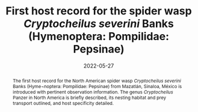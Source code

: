 ---
title: 'First host record for the spider wasp <i>Cryptocheilus severini</i> Banks (Hymenoptera: Pompilidae: Pepsinae)'
date: '2022-05-27'
doi: ''
journal: Insecta Mundi
issue: '0935'
pagination: '1–4'
zoobank: 'urn:lsid:zoobank.org:pub:65404A9D-0B4C-4F7B-B8E2-0301EE922EF4'

authors:
  - first_name: 'Frank E.'
    last_name: 'Kurczewski'
    affiliation: '1188 Converse Drive NE, Atlanta, GA 30324, USA'
    email: 'kurczewskifrank@gmail.com'
    orcid: ''

  - first_name: 'Rick C.'
    last_name: 'West'
    affiliation: '6365 Willowpark Way, Sooke, BC, Canada V9Z 1L9'
    email: 'rickcwest@shaw.ca'
    orcid: ''

  - first_name: 'James P.'
    last_name: 'Pitts'
    affiliation: 'Department of Biology, Utah State University, Logan, UT 84322, USA'
    email: 'james.pitts@usu.edu'
    orcid: ''

  - first_name: 'Cecilia'
    last_name: 'Waichert'
    affiliation: 'Departamento de Zoologia, Instituto de Ciências Biológicas, Universidade de Brasília, Brasília, DF, 70910-900, Brazil'
    email: 'cwaichert@gmail.com'
    orcid: ''
     
download: 'https://drive.google.com/file/d/1B3NibsyguyAmWfo6qtyDPFiWgMU7ZVg5'

supplementary: ''

keywords:
  - Lycosidae
  - Mexico
  - new host record
  
categories:
  - Hymenoptera
  - Pompilidae
  - Pepsinae

references:
  - authors: Cambra RA, Wahis R.
    year: 2005
    title: 'New species of <i>Cryptocheilus </i>Panzer from Panama and Costa Rica (Hymenoptera: Pompilidae, Pepsinae). Notes fauniques de Gembloux 56'
    pages: 3–6
    doi: 
    url: 
    access: 

  - authors: Evans HE.
    year: 1959
    title: 'Prey records of some midwestern and southwestern spider wasps (Hymenoptera: Pompilidae). Journal of the Kansas Entomological Society 32'
    pages: 75–76
    doi: 
    url: 
    access: 

  - authors: Evans HE.
    year: 1970
    title: 'Ecological-behavioral studies of the wasps of Jackson Hole, Wyoming. Bulletin of the Museum of Comparative Zoology 140'
    pages: 451–511
    doi: 
    url: 
    access: 

  - authors: Farriols Sarabia F.
    year: 2022
    title: 'Genus <i>Cryptocheilus</i>.'
    pages: 
    doi: 
    url: https://www.inaturalist.org/observations/109694438.
    access: (Last accessed 30 March 2022.)

  - authors: Fernández F, Rodriguez J, Waichert C, Decker B, Pitts J.
    year: 2022
    title: 'Twenty two years later: An updated checklist of Neotropical spider wasps (Hymenoptera: Pompilidae). Zootaxa 5116(4)'
    pages: 451–503
    doi: 
    url: 
    access: 

  - authors: Krombein KV.
    year: 1979
    title: 'Family Pompilidae. p. 1523–1570. In: Krombein KV, Hurd PD Jr., Smith DR, Burks BD (eds.). Catalog of Hymenoptera in America north of Mexico. Volume 2, Apocrita (Aculeata). Smithsonian Institution Press; Washington, DC'
    pages: 1198 p.
    doi: 
    url: 
    access: 

  - authors: Kurczewski FE.
    year: 1963
    title: 'Some new pompilid prey records from southern Florida (Hymenoptera: Pompilidae). Florida Entomologist 46'
    pages: 209–213
    doi: 
    url: 
    access: 

  - authors: Kurczewski FE, Edwards GB, Pitts JP.
    year: 2017
    title: 'Hosts, nesting behavior, and ecology of some North American spider wasps (Hymenoptera: Pompilidae), II. Southeastern Naturalist 16 (Monograph 9)'
    pages: 1–82
    doi: 
    url: 
    access: 

  - authors: Kurczewski FE, Kurczewski EJ.
    year: 1968
    title: 'Host records for some North American Pompilidae (Hymenoptera) with a discussion of factors in prey selection. Journal of the Kansas Entomological Society 41'
    pages: 1–33
    doi: 
    url: 
    access: 

  - authors: Townes H.
    year: 1957
    title: 'Nearctic wasps of the subfamilies Pepsinae and Ceropalinae. United States National Museum Bulletin 209'
    pages: 1–286
    doi: 
    url: 
    access: 

  - authors: Wilson JS, Pitts JP.
    year: 2007
    title: 'New host associations for New World spider wasps (Hymenoptera: Pompilidae). Journal of the Kansas Entomological Society 80'
    pages: 223–228
    doi: 
    url: 
    access: 

abstract: 'The first host record for the North American spider wasp <i>Cryptocheilus severini </i>Banks (Hyme¬noptera: Pompilidae: Pepsinae) from Mazatlán, Sinaloa, México is introduced with pertinent observation information. The genus <i>Cryptocheilus </i>Panzer in North America is briefly described, its nesting habitat and prey transport outlined, and host specificity detailed.'

---